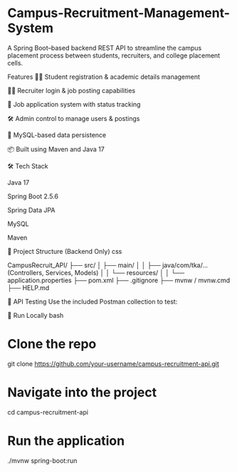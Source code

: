 # Campus-Recruitment-Management-System

A Spring Boot–based backend REST API to streamline the campus placement process between students, recruiters, and college placement cells.

 Features
👨‍🎓 Student registration & academic details management

🧑‍💼 Recruiter login & job posting capabilities

🧾 Job application system with status tracking

🛠 Admin control to manage users & postings

🔗 MySQL-based data persistence

📦 Built using Maven and Java 17

🛠 Tech Stack

Java 17

Spring Boot 2.5.6

Spring Data JPA

MySQL

Maven

📂 Project Structure (Backend Only)
css


CampusRecruit_API/
├── src/
│   ├── main/
│   │   ├── java/com/tka/... (Controllers, Services, Models)
│   │   └── resources/
│   │       └── application.properties
├── pom.xml
├── .gitignore
├── mvnw / mvnw.cmd
├── HELP.md



🧪 API Testing
Use the included Postman collection to test:



🚀 Run Locally
bash

# Clone the repo
git clone https://github.com/your-username/campus-recruitment-api.git

# Navigate into the project
cd campus-recruitment-api

# Run the application
./mvnw spring-boot:run
